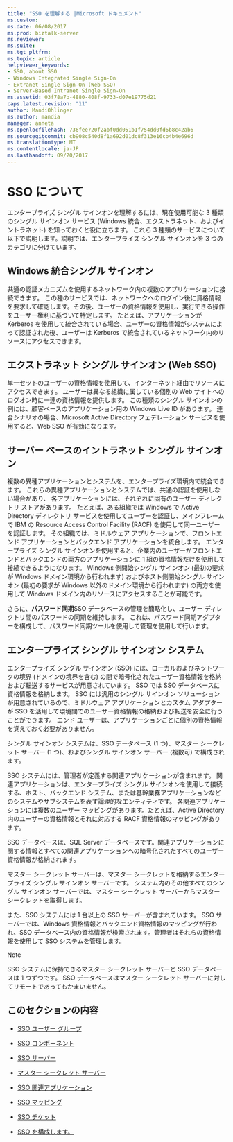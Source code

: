 ```yaml
---
title: "SSO を理解する |Microsoft ドキュメント"
ms.custom: 
ms.date: 06/08/2017
ms.prod: biztalk-server
ms.reviewer: 
ms.suite: 
ms.tgt_pltfrm: 
ms.topic: article
helpviewer_keywords:
- SSO, about SSO
- Windows Integrated Single Sign-On
- Extranet Single Sign-On (Web SSO)
- Server-Based Intranet Single Sign-On
ms.assetid: 03f78a7b-4880-408f-9733-d07e19775d21
caps.latest.revision: "11"
author: MandiOhlinger
ms.author: mandia
manager: anneta
ms.openlocfilehash: 736fee720f2abf0dd051b1f754dd0fd6b8c42ab6
ms.sourcegitcommit: cb908c540d8f1a692d01dc8f313e16cb4b4e696d
ms.translationtype: MT
ms.contentlocale: ja-JP
ms.lasthandoff: 09/20/2017
---
```

# <a name="understanding-sso"></a>SSO について
エンタープライズ シングル サインオンを理解するには、現在使用可能な 3 種類のシングル サインオン サービス (Windows 統合、エクストラネット、およびイントラネット) を知っておくと役に立ちます。 これら 3 種類のサービスについて以下で説明します。説明では、エンタープライズ シングル サインオンを 3 つのカテゴリに分けています。  
  
## <a name="windows-integrated-single-sign-on"></a>Windows 統合シングル サインオン  
 共通の認証メカニズムを使用するネットワーク内の複数のアプリケーションに接続できます。 この種のサービスでは、ネットワークへのログイン後に資格情報を要求して確認します。その後、ユーザーの資格情報を使用し、実行できる操作をユーザー権利に基づいて特定します。 たとえば、アプリケーションが Kerberos を使用して統合されている場合、ユーザーの資格情報がシステムによって認証された後、ユーザーは Kerberos で統合されているネットワーク内のリソースにアクセスできます。  
  
## <a name="extranet-single-sign-on-web-sso"></a>エクストラネット シングル サインオン (Web SSO)  
 単一セットのユーザーの資格情報を使用して、インターネット経由でリソースにアクセスできます。 ユーザーは異なる組織に属している個別の Web サイトへのログオン時に一連の資格情報を提供します。 この種類のシングル サインオンの例には、顧客ベースのアプリケーション用の Windows Live ID があります。 連合シナリオの場合、Microsoft Active Directory フェデレーション サービスを使用すると、Web SSO が有効になります。  
  
## <a name="server-based-intranet-single-sign-on"></a>サーバー ベースのイントラネット シングル サインオン  
 複数の異種アプリケーションとシステムを、エンタープライズ環境内で統合できます。 これらの異種アプリケーションとシステムでは、共通の認証を使用しない場合があり、 各アプリケーションには、それぞれに固有のユーザー ディレクトリ ストアがあります。 たとえば、ある組織では Windows で Active Directory ディレクトリ サービスを使用してユーザーを認証し、メインフレームで IBM の Resource Access Control Facility (RACF) を使用して同一ユーザーを認証します。 その組織では、ミドルウェア アプリケーションで、フロントエンド アプリケーションとバックエンド アプリケーションを統合します。 エンタープライズ シングル サインオンを使用すると、企業内のユーザーがフロントエンドとバックエンドの両方のアプリケーションに 1 組の資格情報だけを使用して接続できるようになります。 Windows 側開始シングル サインオン (最初の要求が Windows ドメイン環境から行われます) およびホスト側開始シングル サインオン (最初の要求が Windows 以外のドメイン環境から行われます) の両方を使用して Windows ドメイン内のリソースにアクセスすることが可能です。  
  
 さらに、**パスワード同期**SSO データベースの管理を簡略化し、ユーザー ディレクトリ間のパスワードの同期を維持します。 これは、パスワード同期アダプターを構成して、パスワード同期ツールを使用して管理を使用して行います。  
  
## <a name="the-enterprise-single-sign-on-system"></a>エンタープライズ シングル サインオン システム  
 エンタープライズ シングル サインオン (SSO) には、ローカルおよびネットワークの境界 (ドメインの境界を含む) の間で暗号化されたユーザー資格情報を格納および転送するサービスが用意されています。 SSO では SSO データベースに資格情報を格納します。 SSO には汎用のシングル サインオン ソリューションが用意されているので、ミドルウェア アプリケーションとカスタム アダプターが SSO を活用して環境間でのユーザー資格情報の格納および転送を安全に行うことができます。 エンド ユーザーは、アプリケーションごとに個別の資格情報を覚えておく必要がありません。  
  
 シングル サインオン システムは、SSO データベース (1 つ)、マスター シークレット サーバー (1 つ)、およびシングル サインオン サーバー (複数可) で構成されます。  
  
 SSO システムには、管理者が定義する関連アプリケーションが含まれます。 関連アプリケーションは、エンタープライズ シングル サインオンを使用して接続する、ホスト、バックエンド システム、または基幹業務アプリケーションなどのシステムやサブシステムを表す論理的なエンティティです。 各関連アプリケーションには複数のユーザー マッピングがあります。たとえば、Active Directory 内のユーザーの資格情報とそれに対応する RACF 資格情報のマッピングがあります。  
  
 SSO データベースは、SQL Server データベースです。関連アプリケーションに関する情報とすべての関連アプリケーションへの暗号化されたすべてのユーザー資格情報が格納されます。  
  
 マスター シークレット サーバーは、マスター シークレットを格納するエンタープライズ シングル サインオン サーバーです。 システム内のその他すべてのシングル サインオン サーバーでは、マスター シークレット サーバーからマスター シークレットを取得します。  
  
 また、SSO システムには 1 台以上の SSO サーバーが含まれています。 SSO サーバーでは、Windows 資格情報とバックエンド資格情報のマッピングが行われ、SSO データベース内の資格情報が検索されます。管理者はそれらの資格情報を使用して SSO システムを管理します。  
  
> [!NOTE]
>  SSO システムに保持できるマスター シークレット サーバーと SSO データベースは 1 つずつです。 SSO データベースはマスター シークレット サーバーに対してリモートであってもかまいません。  
  
## <a name="in-this-section"></a>このセクションの内容  
  
-   [SSO ユーザー グループ](../core/sso-user-groups.md)  
  
-   [SSO コンポーネント](../core/sso-components.md)  
  
-   [SSO サーバー](../core/sso-server.md)  
  
-   [マスター シークレット サーバー](../core/master-secret-server.md)  
  
-   [SSO 関連アプリケーション](../core/sso-affiliate-applications.md)  
  
-   [SSO マッピング](../core/sso-mappings.md)  
  
-   [SSO チケット](../core/sso-tickets.md)  
  
-   [SSO を構成します。](../core/configuring-sso.md)